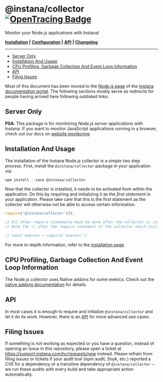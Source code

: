 # @instana/collector &nbsp; [![OpenTracing Badge](https://img.shields.io/badge/OpenTracing-enabled-blue.svg)](http://opentracing.io)

Monitor your Node.js applications with Instana!

**[Installation](#installation-and-usage) |**
**[Configuration](CONFIGURATION.md) |**
**[API](API.md) |**
**[Changelog](https://github.com/instana/nodejs/blob/main/CHANGELOG.md)**

---

<!-- START doctoc generated TOC please keep comment here to allow auto update -->
<!-- DON'T EDIT THIS SECTION, INSTEAD RE-RUN doctoc TO UPDATE -->

- [Server Only](#server-only)
- [Installation And Usage](#installation-and-usage)
- [CPU Profiling, Garbage Collection And Event Loop Information](#cpu-profiling-garbage-collection-and-event-loop-information)
- [API](#api)
- [Filing Issues](#filing-issues)

<!-- END doctoc generated TOC please keep comment here to allow auto update -->

Most of this document has been moved to the [Node.js page](https://www.instana.com/docs/ecosystem/node-js/) of the [Instana documentation portal](https://www.instana.com/docs/). The following sections mostly serve as redirects for people having arrived here following outdated links.

## Server Only

**PSA**: This package is for monitoring *Node.js server applications* with Instana. If you want to monitor JavaScript applications running in a browser, check out our docs on [website monitoring](https://www.instana.com/docs/products/website_monitoring).

## Installation And Usage

The installation of the Instana Node.js collector is a simple two step process. First, install the `@instana/collector` package in your application via:

```javascript
npm install --save @instana/collector
```

Now that the collector is installed, it needs to be activated from within the application. Do this by requiring and initializing it as the *first statement* in your application. Please take care that this is the first statement as the collector will otherwise not be able to access certain information.

```javascript
require('@instana/collector')();

// All other require statements must be done after the collector is initialized.
// Note the () after the require statement of the collector which initializes it.

// const express = require('express');
```

For more in-depth information, refer to the [installation page](https://www.instana.com/docs/ecosystem/node-js/installation/).

## CPU Profiling, Garbage Collection And Event Loop Information

The Node.js collector uses Native addons for some metrics. Check out the [native addons documentation](https://www.instana.com/docs/ecosystem/node-js/installation/#native-addons) for details.

## API

In most cases it is enough to require and initialize `@instana/collector` and let it do its work. However, there is an [API](https://www.instana.com/docs/ecosystem/node-js/api/) for more advanced use cases.

## Filing Issues

If something is not working as expected or you have a question, instead of opening an issue in this repository, please open a ticket at <https://support.instana.com/hc/requests/new> instead. Please refrain from filing issues or tickets if your audit tool (npm audit, Snyk, etc.) reported a CVE for a dependency or a transitive dependency of `@instana/collector` -- we run these audits with every build and take appropriate action automatically.

